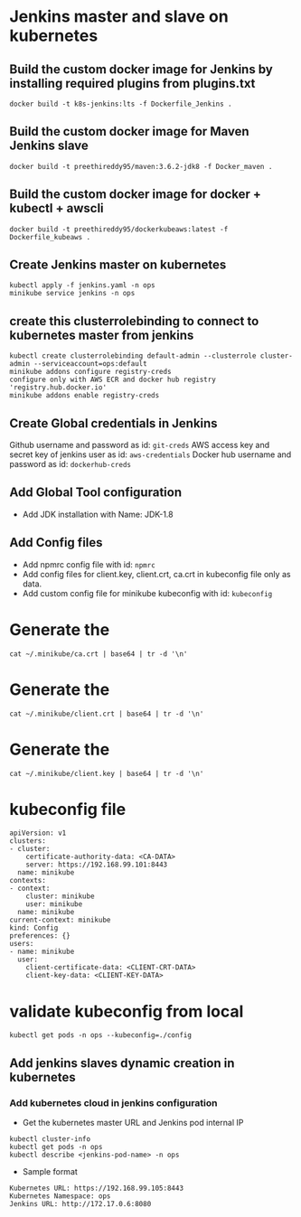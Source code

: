 # Jenkins master and slave on kubernetes

## Build the custom docker image for Jenkins by installing required plugins from plugins.txt
`docker build -t k8s-jenkins:lts -f Dockerfile_Jenkins .`

## Build the custom docker image for Maven Jenkins slave
`docker build -t preethireddy95/maven:3.6.2-jdk8 -f Docker_maven .`

## Build the custom docker image for docker + kubectl + awscli
`docker build -t preethireddy95/dockerkubeaws:latest -f Dockerfile_kubeaws .`

## Create Jenkins master on kubernetes
```
kubectl apply -f jenkins.yaml -n ops
minikube service jenkins -n ops
```

## create this clusterrolebinding to connect to kubernetes master from jenkins
```
kubectl create clusterrolebinding default-admin --clusterrole cluster-admin --serviceaccount=ops:default
minikube addons configure registry-creds
configure only with AWS ECR and docker hub registry 'registry.hub.docker.io'
minikube addons enable registry-creds
```

## Create Global credentials in Jenkins
Github username and password as id: `git-creds`
AWS access key and secret key of jenkins user as id: `aws-credentials`
Docker hub username and password as id: `dockerhub-creds`

## Add Global Tool configuration
* Add JDK installation with Name: JDK-1.8

## Add Config files
* Add npmrc config file with id: `npmrc`
* Add config files for client.key, client.crt, ca.crt in kubeconfig file only as data.  
* Add custom config file for minikube kubeconfig with id: `kubeconfig`

# Generate the <CA-DATA>
`cat ~/.minikube/ca.crt | base64 | tr -d '\n'`
# Generate the <CLIENT-CRT-DATA>
`cat ~/.minikube/client.crt | base64 | tr -d '\n'`
# Generate the <CLIENT-KEY-DATA>
`cat ~/.minikube/client.key | base64 | tr -d '\n'`
# kubeconfig file
```
apiVersion: v1
clusters:
- cluster:
    certificate-authority-data: <CA-DATA>
    server: https://192.168.99.101:8443
  name: minikube
contexts:
- context:
    cluster: minikube
    user: minikube
  name: minikube
current-context: minikube
kind: Config
preferences: {}
users:
- name: minikube
  user:
    client-certificate-data: <CLIENT-CRT-DATA>
    client-key-data: <CLIENT-KEY-DATA>
```
# validate kubeconfig from local
`kubectl get pods -n ops --kubeconfig=./config`

## Add jenkins slaves dynamic creation in kubernetes
### Add kubernetes cloud in jenkins configuration
* Get the kubernetes master URL and Jenkins pod internal IP
```
kubectl cluster-info
kubectl get pods -n ops
kubectl describe <jenkins-pod-name> -n ops
```
* Sample format
```
Kubernetes URL: https://192.168.99.105:8443
Kubernetes Namespace: ops
Jenkins URL: http://172.17.0.6:8080
```
